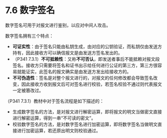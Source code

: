 # 7.6 数字签名

数字签名可用于对报文进行鉴别，以应对中间人攻击。

数字签名拥有三个特点：

+ **可证实性**：由于签名只能由私钥生成，由对应的公钥验证，而私钥仅由发送方持有，因此接收方可以确信报文是由发送方签名发出的。
+ （P341 7.3.1）**不可抵赖性**：又称**不可否认**，即发送者事后不能抵赖对报文段签名。接收方只需要将签名和证书出示给任何进行公证的第三方，第三方很容易就能证实，此签名的报文确实是由发送方发出给接收方的。
+ **不可伪造性**：签名是对整个报文进行的，对报文的任何修改都会导致签名改变，因此接收方收到报文后可对签名进行校验，若签名校验不通过则代表报文一定被篡改过。

（P341 7.3.1）教材中对于签名流程是如下描述的：

+ 生成数字签名的方法，是对报文进行解密运算，即将报文的明文当做密文直接进行解密运算，得到一串“不可读的密文”。
+ 校验数字签名的方法，是对数字签名进行加密运算，即将数字签名当做明文直接进行加密运算，若还原出明文则校验通过。